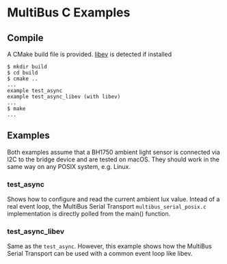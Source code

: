 # MultiBus C Examples

## Compile

A CMake build file is provided. [libev](http://software.schmorp.de/pkg/libev.html) is detected if installed

```
$ mkdir build
$ cd build
$ cmake ..
...
example test_async
example test_async_libev (with libev)
...
$ make
...
```

## Examples

Both examples assume that a BH1750 ambient light sensor is connected via I2C to the bridge device and are tested
on macOS. They should work in the same way on any POSIX system, e.g. Linux.

### test_async

Shows how to configure and read the current ambient lux value.
Intead of a real event loop, the MultiBus Serial Transport `multibus_serial_posix.c` implementation is directly
polled from the main() function.

### test_async_libev

Same as the `test_async`. However, this example shows how the MultiBus Serial Transport can be used with 
a common event loop like libev.
